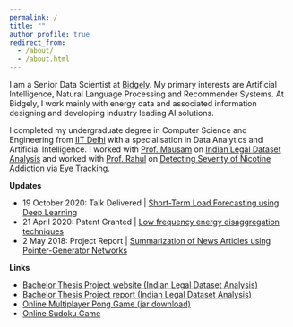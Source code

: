 ```yaml
---
permalink: /
title: ""
author_profile: true
redirect_from: 
  - /about/
  - /about.html
---
```


I am a Senior Data Scientist at [Bidgely](https://www.bidgely.com/). My primary interests are Artificial Intelligence, Natural Language Processing and Recommender Systems. At Bidgely, I work mainly with energy data and associated information designing and developing industry leading AI solutions.

I completed my undergraduate degree in Computer Science and Engineering from [IIT Delhi](https://home.iitd.ac.in/) with a specialisation in Data Analytics and Artificial Intelligence. I worked with [Prof. Mausam](http://www.cse.iitd.ac.in/~mausam/) on [Indian Legal Dataset Analysis](https://sharanmayank.github.io/files/BTP_Report.pdf) and worked with [Prof. Rahul](http://www.cse.iitd.ernet.in/~rahulgarg/) on [Detecting Severity of Nicotine Addiction via Eye Tracking]().

**Updates**

* 19 October 2020: Talk Delivered \| [Short-Term Load Forecasting using Deep Learning](https://sharanmayank.github.io/files/STLF.pdf)
* 21 April 2020: Patent Granted \| [Low frequency energy disaggregation techniques](https://patents.google.com/patent/US10630502B2/en)
* 2 May 2018: Project Report \| [Summarization of News Articles using Pointer-Generator Networks](https://sharanmayank.github.io/files/Summarization_of_News_Articles_using_Pointer_Generator_Networks.pdf)

**Links**

* [Bachelor Thesis Project website (Indian Legal Dataset Analysis)](https://sharanmayank.github.io/files/btp_website/home)
* [Bachelor Thesis Project report (Indian Legal Dataset Analysis)](https://sharanmayank.github.io/files/BTP_Report.pdf)
* [Online Multiplayer Pong Game (jar download)](https://sharanmayank.github.io/files/pong_game.zip)
* [Online Sudoku Game](http://2.consudoku.appspot.com/)